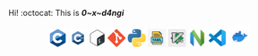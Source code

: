  Hi! :octocat: This is ***0~x~d4ngi***
<p align ="center">
    <img  alt="c" height="32px" src="./media/c.png"/>
  <img  alt="c++" height="32px" src="./media/c++.jpg"/>
  <img  alt="Shell" height="32px" src="./media/shell.png"/>
  <img  alt="Git" height="32px" src="./media/git.png"/>
  <img  alt="Python" height="32px" src="./media/python.png"/>
  <img  alt="YAML" height="32px" src="./media/YAML.png"/>
  <img  alt="vim" height="32px" src="./media/vim.jpg"/>
  <img  alt="Neovim" height="32px" src="./media/neovim.png"/>
  <img  alt="VSCode" height="32px" src="./media/vscode.png"/>
  <img  alt="docker" height="39px" src="./media/docker.png"/>
  
  
</p>